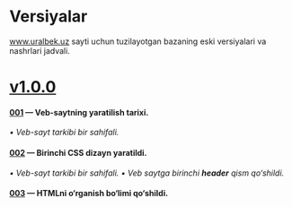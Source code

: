 # Versiyalar
<a href="https://uralbek.netlify.app/">www.uralbek.uz</a> sayti uchun tuzilayotgan bazaning eski versiyalari va nashrlari jadvali.

# <a href="https://v1-0-0.netlify.app/">v1.0.0</a>

<h4><a href="https://0-0-1.netlify.app/">001</a> — Veb-saytning yaratilish tarixi.</h4>
<i>• Veb-sayt tarkibi bir sahifali.</i>

<h4><a href="https://0-0-2.netlify.app/">002</a> — Birinchi CSS dizayn yaratildi.</h4>
<i>• Veb-sayt tarkibi bir sahifali.</i>
<i>• Veb saytga birinchi <b>header</b> qism qo‘shildi.</i>

<h4><a href="https://0-0-3.netlify.app/">003</a> — HTMLni o‘rganish bo‘limi qo‘shildi.</h4>




